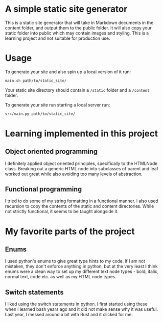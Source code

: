 # A simple static site generator

This is a static site generator that will take in Markdown documents in the content folder, and output them
to the public folder. It will also copy your static folder into public which may contain images and styling. This is a learning project and not suitable for production use.

# Usage

To generate your site and also spin up a local version of it run:

```bash
main.sh path/to/static_site/
```

Your static site directory should contain a `/static` folder and a `/content` folder.

To generate your site run starting a local server run:

```bash
src/main.py path/to/static_site/
```

# Learning implemented in this project

## Object oriented programming

I definitely applied object oriented principles, specifically to the HTMLNode class. Breaking out a generic HTML node into subclasses of parent and leaf worked out great while also avoiding too many levels of abstraction.

## Functional programming

I tried to do some of my string formatting in a functional manner. I also used recursion to copy the contents of the static and content directories. While not strictly functional, it seems to be taught alongside it.

# My favorite parts of the project

## Enums

I used python's enums to give great type hints to my code. If I am not mistaken, they don't enforce anything in python, but at the very least I think enums were a clean way to set up my different text node types - bold, italic, normal text, code etc. as well as my HTML node types.

## Switch statements

I liked using the switch statements in python. I first started using these when I learned bash years ago and it did not make sense why it was useful. Last year, I messed around a bit with Rust and it clicked for me.
